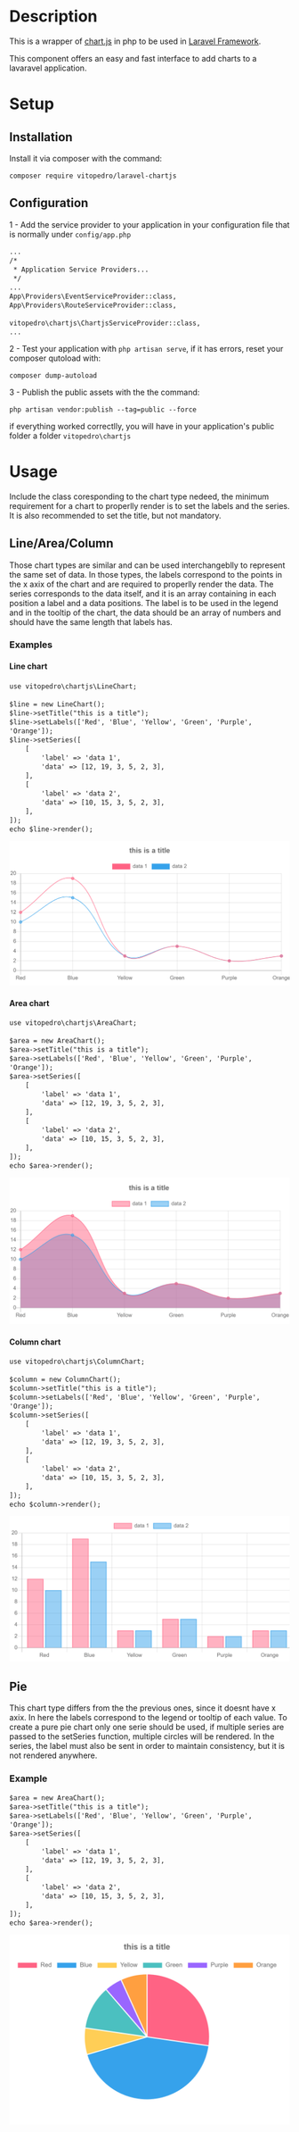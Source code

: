 # Description

This is a wrapper of [chart.js](https://www.chartjs.org/) in php to be used in [Laravel Framework](https://laravel.com/).

This component offers an easy and fast interface to add charts to a lavaravel application.

# Setup

## Installation

Install it via composer with the command:

```
composer require vitopedro/laravel-chartjs
```

## Configuration

1 - Add the service provider to your application in your configuration file that is normally under `config/app.php`

```
...
/*
 * Application Service Providers...
 */
...
App\Providers\EventServiceProvider::class,
App\Providers\RouteServiceProvider::class,

vitopedro\chartjs\ChartjsServiceProvider::class,
...
```
2 - Test your application with `php artisan serve`, if it has errors, reset your composer qutoload with:

```
composer dump-autoload
```

3 - Publish the public assets with the the command:

```
php artisan vendor:publish --tag=public --force
```

if everything worked correctlly, you will have in your application's public folder a folder `vitopedro\chartjs`

# Usage

Include the class coresponding to the chart type nedeed, the minimum requirement for a chart to properlly render is to set the labels and the series. It is also recommended to set the title, but not mandatory.

## Line/Area/Column

Those chart types are similar and can be used interchangeblly to represent the same set of data.
In those types, the labels correspond to the points in the x axix of the chart and are required to properlly render the data. The series corresponds to the data itself, and it is an array containing in each position a label and a data positions. The label is to be used in the legend and in the tooltip of the chart, the data should be an array of numbers and should have the same length that labels has.

### Examples

#### Line chart

```
use vitopedro\chartjs\LineChart;

$line = new LineChart();
$line->setTitle("this is a title");
$line->setLabels(['Red', 'Blue', 'Yellow', 'Green', 'Purple', 'Orange']);
$line->setSeries([
    [
        'label' => 'data 1',
        'data' => [12, 19, 3, 5, 2, 3],
    ],
    [
        'label' => 'data 2',
        'data' => [10, 15, 3, 5, 2, 3],
    ],
]);
echo $line->render();

```

![alt Line chart example](./src/preview/line.png "Line chart example")

#### Area chart

```
use vitopedro\chartjs\AreaChart;

$area = new AreaChart();
$area->setTitle("this is a title");
$area->setLabels(['Red', 'Blue', 'Yellow', 'Green', 'Purple', 'Orange']);
$area->setSeries([
    [
        'label' => 'data 1',
        'data' => [12, 19, 3, 5, 2, 3],
    ],
    [
        'label' => 'data 2',
        'data' => [10, 15, 3, 5, 2, 3],
    ],
]);
echo $area->render();
```

![alt Area chart example](./src/preview/area.png "Area chart example")

#### Column chart

```
use vitopedro\chartjs\ColumnChart;

$column = new ColumnChart();
$column->setTitle("this is a title");
$column->setLabels(['Red', 'Blue', 'Yellow', 'Green', 'Purple', 'Orange']);
$column->setSeries([
    [
        'label' => 'data 1',
        'data' => [12, 19, 3, 5, 2, 3],
    ],
    [
        'label' => 'data 2',
        'data' => [10, 15, 3, 5, 2, 3],
    ],
]);
echo $column->render();
```
![alt Column chart example](./src/preview/column.png "Column chart example")

## Pie

This chart type differs from the the previous ones, since it doesnt have x axix. In here the labels correspond to the legend or tooltip of each value.
To create a pure pie chart only one serie should be used, if multiple series are passed to the setSeries function, multiple circles will be rendered. In the series, the label must also be sent in order to maintain consistency, but it is not rendered anywhere.

### Example

```
$area = new AreaChart();
$area->setTitle("this is a title");
$area->setLabels(['Red', 'Blue', 'Yellow', 'Green', 'Purple', 'Orange']);
$area->setSeries([
    [
        'label' => 'data 1',
        'data' => [12, 19, 3, 5, 2, 3],
    ],
    [
        'label' => 'data 2',
        'data' => [10, 15, 3, 5, 2, 3],
    ],
]);
echo $area->render();
```
![alt Pie chart example](./src/preview/pie.png "Pie chart example")
